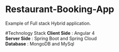# Restaurant-Booking-App
Example of Full stack Hybrid application.
 
#Technology Stack
**Client Side** : Angular 4 <br/>
**Server Side** : Spring Boot and Spring Cloud <br/>
**Database** : MongoDB and MySql